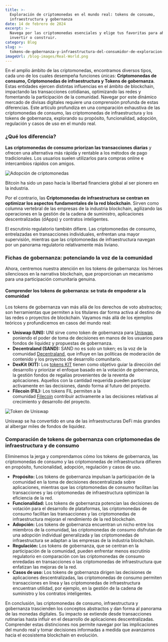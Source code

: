 ```yaml
---
title: >-
  Exploración de criptomonedas en el mundo real: tokens de consumo,
  infraestructura y gobernanza
date: 14 de febrero de 2024
excerpt: >-
  Navega por las criptomonedas esenciales y elige tus favoritas para ahorrar,
  invertir o construir.
category: Blog
slug: >-
  tokens-de-gobernanza-y-infraestructura-del-consumidor-de-exploracion-de-criptomonedas-del-mundo-real
imageUrl: /blog-images/Real-World.png
---
```

En el amplio ámbito de las criptomonedas, encontramos diversos tipos, cada uno de los cuales desempeña funciones únicas: **Criptomonedas de consumo, Criptomonedas de infraestructura y Tokens de gobernanza**. Estas entidades ejercen distintas influencias en el ámbito de blockchain, impactando las transacciones cotidianas, optimizando las redes y fomentando la participación de la comunidad. Navegar por este dinámico mercado de divisas digitales requiere una comprensión profunda de estas diferencias. Este artículo profundiza en una comparación exhaustiva de las criptomonedas de consumo, las criptomonedas de infraestructura y los tokens de gobernanza, explorando su propósito, funcionalidad, adopción, regulación y casos de uso en el mundo real.

### ¿Qué los diferencia?

**Las criptomonedas de consumo priorizan las transacciones diarias** y ofrecen una alternativa más rápida y rentable a los métodos de pago tradicionales. Los usuarios suelen utilizarlos para compras online e intercambios rápidos con amigos.

![Adopción de criptomonedas](/blog-images/09602236-0dd6-483d-bc6c-aa05593bf200.jpg)

Bitcoin ha sido un paso hacia la libertad financiera global al ser pionero en la industria.

Por el contrario, las **Criptomonedas de infraestructura se centran en optimizar los aspectos fundamentales de la red blockchain**. Sirven como columna vertebral de las empresas de la industria blockchain, agilizando las operaciones en la gestión de la cadena de suministro, aplicaciones descentralizadas (dApps) y contratos inteligentes.

El escrutinio regulatorio también difiere. Las criptomonedas de consumo, entrelazadas en transacciones individuales, enfrentan una mayor supervisión, mientras que las criptomonedas de infraestructura navegan por un panorama regulatorio relativamente más liviano.

### Fichas de gobernanza: potenciando la voz de la comunidad

Ahora, centremos nuestra atención en los tokens de gobernanza: los héroes silenciosos en la narrativa blockchain, que proporcionan un mecanismo para una participación comunitaria genuina.

#### Comprender los tokens de gobernanza: se trata de empoderar a la comunidad

Los tokens de gobernanza van más allá de los derechos de voto abstractos; son herramientas que permiten a los titulares dar forma activa al destino de las redes o proyectos de blockchain. Vayamos más allá de los ejemplos teóricos y profundicemos en casos del mundo real:

* **Uniswap (UNI):** UNI sirve como token de gobernanza para [Uniswap](https://uniswap.org/), poniendo el poder de toma de decisiones en manos de los usuarios para fondos de liquidez y propuestas de gobernanza.
* **Decentraland (SAND):** SAND no es solo un token; es la voz de la comunidad [Decentraland](https://decentraland.org/), que influye en las políticas de moderación de contenido y los proyectos de desarrollo comunitario.
* **DexKit (KIT):** Los [tokens KIT](https://docs.dexkit.com/welcome/our-token/contract-addresses) tienen como objetivo guiar la dirección del desarrollo y priorizar el enfoque basado en la votación de gobernanza, la gestión fondos de regalías provenientes de la reventa de aplicaciones. Aquellos con la cantidad requerida pueden participar activamente en las decisiones, dando forma al futuro del proyecto.
* **Filecoin (FIL):** Los tokens FIL permiten a la comunidad [Filecoin](https://filecoin.io/) contribuir activamente a las decisiones relativas al crecimiento y desarrollo del proyecto.

![Token de Uniswap](/blog-images/uniswap.png)

Uniswap se ha convertido en una de las infraestructuras DeFi más grandes al albergar miles de fondos de liquidez.

### Comparación de tokens de gobernanza con criptomonedas de infraestructura y de consumo

Eliminemos la jerga y comprendamos cómo los tokens de gobernanza, las criptomonedas de consumo y las criptomonedas de infraestructura difieren en propósito, funcionalidad, adopción, regulación y casos de uso.

* **Propósito:** Los tokens de gobernanza impulsan la participación de la comunidad en la toma de decisiones descentralizada sobre aplicaciones, mientras que las criptomonedas de consumo facilitan las transacciones y las criptomonedas de infraestructura optimizan la eficiencia de la red.
* **Funcionalidad:** Los tokens de gobernanza potencian las decisiones de votación para el desarrollo de plataformas, las criptomonedas de consumo facilitan las transacciones y las criptomonedas de infraestructura mejoran el rendimiento de la red blockchain.
* **Adopción:** Los tokens de gobernanza encuentran un nicho entre los miembros de la comunidad, las criptomonedas de consumo disfrutan de una adopción individual generalizada y las criptomonedas de infraestructura se adaptan a las empresas de la industria blockchain.
* **Regulación:** Los tokens de gobernanza, que se centran en la participación de la comunidad, pueden enfrentar menos escrutinio regulatorio en comparación con las criptomonedas de consumo enredadas en transacciones o las criptomonedas de infraestructura que enfatizan las mejoras de la red.
* **Casos de uso:** Los tokens de gobernanza dirigen las decisiones de aplicaciones descentralizadas, las criptomonedas de consumo permiten transacciones en línea y las criptomonedas de infraestructura encuentran utilidad, por ejemplo, en la gestión de la cadena de suministro y los contratos inteligentes.

En conclusión, las criptomonedas de consumo, infraestructura y gobernanza trascienden los conceptos abstractos y dan forma al panorama de las monedas digitales. Su impacto se extiende desde transacciones rutinarias hasta influir en el desarrollo de aplicaciones descentralizadas. Comprender estas distinciones nos permite navegar por las implicaciones del mundo real y tomar decisiones informadas a medida que avanzamos hacia el ecosistema blockchain en evolución.
